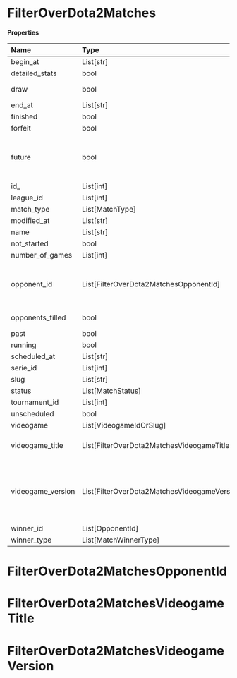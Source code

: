 # FilterOverDota2Matches

**Properties**

| Name              | Type                                         | Required | Description                                                                                                                                                                                                               |
| :---------------- | :------------------------------------------- | :------- | :------------------------------------------------------------------------------------------------------------------------------------------------------------------------------------------------------------------------ |
| begin_at          | List[str]                                    | ❌       |                                                                                                                                                                                                                           |
| detailed_stats    | bool                                         | ❌       | Whether the match offers full stats                                                                                                                                                                                       |
| draw              | bool                                         | ❌       | Whether result of the match is a draw                                                                                                                                                                                     |
| end_at            | List[str]                                    | ❌       |                                                                                                                                                                                                                           |
| finished          | bool                                         | ❌       |                                                                                                                                                                                                                           |
| forfeit           | bool                                         | ❌       | Whether match was forfeited                                                                                                                                                                                               |
| future            | bool                                         | ❌       | `true` for future matches only, `false` for past matches only. <br/>Filtering is done on the `begin_at` value, so matches with `running` status will not appear if `true`.                                                |
| id\_              | List[int]                                    | ❌       |                                                                                                                                                                                                                           |
| league_id         | List[int]                                    | ❌       |                                                                                                                                                                                                                           |
| match_type        | List[MatchType]                              | ❌       |                                                                                                                                                                                                                           |
| modified_at       | List[str]                                    | ❌       |                                                                                                                                                                                                                           |
| name              | List[str]                                    | ❌       |                                                                                                                                                                                                                           |
| not_started       | bool                                         | ❌       |                                                                                                                                                                                                                           |
| number_of_games   | List[int]                                    | ❌       |                                                                                                                                                                                                                           |
| opponent_id       | List[FilterOverDota2MatchesOpponentId]       | ❌       | A Team or a Player (id or slug). You can use`filter[winner_type]=Team` or `filter[winner_type]=Player` to focus on teams or players.                                                                                      |
| opponents_filled  | bool                                         | ❌       | Whether a match has opponents filled i.e. opponents are not TBD.                                                                                                                                                          |
| past              | bool                                         | ❌       |                                                                                                                                                                                                                           |
| running           | bool                                         | ❌       |                                                                                                                                                                                                                           |
| scheduled_at      | List[str]                                    | ❌       |                                                                                                                                                                                                                           |
| serie_id          | List[int]                                    | ❌       |                                                                                                                                                                                                                           |
| slug              | List[str]                                    | ❌       |                                                                                                                                                                                                                           |
| status            | List[MatchStatus]                            | ❌       |                                                                                                                                                                                                                           |
| tournament_id     | List[int]                                    | ❌       |                                                                                                                                                                                                                           |
| unscheduled       | bool                                         | ❌       |                                                                                                                                                                                                                           |
| videogame         | List[VideogameIdOrSlug]                      | ❌       |                                                                                                                                                                                                                           |
| videogame_title   | List[FilterOverDota2MatchesVideogameTitle]   | ❌       | A videogame title id or slug. <br/>Only for `/csgo/*`, `/codmw/*`, `/fifa/*` and `/ow/*` endpoints <br/>                                                                                                                  |
| videogame_version | List[FilterOverDota2MatchesVideogameVersion] | ❌       | Filter by the names of videogame versions, all versions using `filter[videogame_version]=all`, or by the latest version using `filter[videogame_version]=latest` <br/>Only for `valorant/*` and `/lol/*` endpoints. <br/> |
| winner_id         | List[OpponentId]                             | ❌       |                                                                                                                                                                                                                           |
| winner_type       | List[MatchWinnerType]                        | ❌       |                                                                                                                                                                                                                           |

# FilterOverDota2MatchesOpponentId

# FilterOverDota2MatchesVideogameTitle

# FilterOverDota2MatchesVideogameVersion
